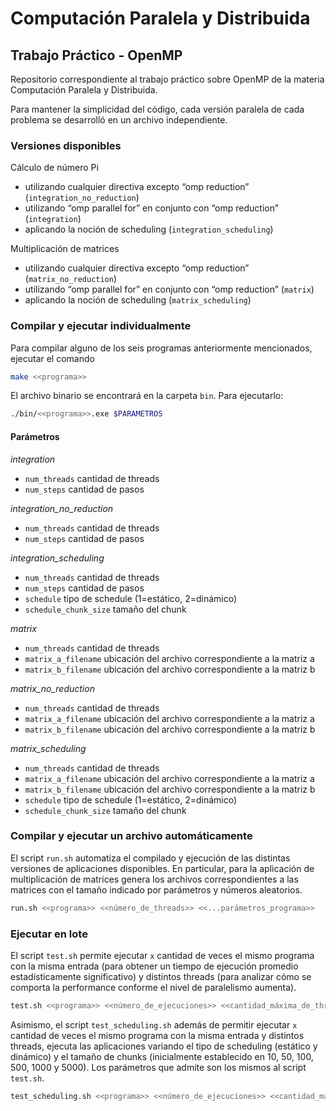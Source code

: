 # Computación Paralela y Distribuida
## Trabajo Práctico - OpenMP

Repositorio correspondiente al trabajo práctico sobre OpenMP de la materia Computación Paralela y Distribuida.

Para mantener la simplicidad del código, cada versión paralela de cada problema se desarrolló en un archivo independiente.

### Versiones disponibles

Cálculo de número Pi
- utilizando cualquier directiva excepto “omp reduction” (`integration_no_reduction`)
- utilizando “omp parallel for” en conjunto con “omp reduction” (`integration`)
- aplicando la noción de scheduling (`integration_scheduling`)

Multiplicación de matrices
- utilizando cualquier directiva excepto “omp reduction” (`matrix_no_reduction`)
- utilizando “omp parallel for” en conjunto con “omp reduction” (`matrix`)
- aplicando la noción de scheduling (`matrix_scheduling`)

### Compilar y ejecutar individualmente

Para compilar alguno de los seis programas anteriormente mencionados, ejecutar el comando
```sh
make <<programa>>
```

El archivo binario se encontrará en la carpeta `bin`. Para ejecutarlo:
```sh
./bin/<<programa>>.exe $PARAMETROS
```

#### Parámetros
*integration*
- `num_threads` cantidad de threads
- `num_steps` cantidad de pasos


*integration_no_reduction*

- `num_threads` cantidad de threads
- `num_steps` cantidad de pasos

*integration_scheduling*

- `num_threads` cantidad de threads
- `num_steps` cantidad de pasos
- `schedule` tipo de schedule (1=estático, 2=dinámico)
- `schedule_chunk_size` tamaño del chunk


*matrix*

- `num_threads` cantidad de threads
- `matrix_a_filename` ubicación del archivo correspondiente a la matriz a
- `matrix_b_filename` ubicación del archivo correspondiente a la matriz b

*matrix_no_reduction*

- `num_threads` cantidad de threads
- `matrix_a_filename` ubicación del archivo correspondiente a la matriz a
- `matrix_b_filename` ubicación del archivo correspondiente a la matriz b

*matrix_scheduling*

- `num_threads` cantidad de threads
- `matrix_a_filename` ubicación del archivo correspondiente a la matriz a
- `matrix_b_filename` ubicación del archivo correspondiente a la matriz b
- `schedule` tipo de schedule (1=estático, 2=dinámico)
- `schedule_chunk_size` tamaño del chunk

### Compilar y ejecutar un archivo automáticamente

El script `run.sh` automatiza el compilado y ejecución de las distintas versiones de aplicaciones disponibles. En particular, para la aplicación de multiplicación de matrices genera los archivos correspondientes a las matrices con el tamaño indicado por parámetros y números aleatorios.

``` sh
run.sh <<programa>> <<número_de_threads>> <<...parámetros_programa>>
```

### Ejecutar en lote
El script `test.sh` permite ejecutar `x` cantidad de veces el mismo programa con la misma entrada (para obtener un tiempo de ejecución promedio estadísticamente significativo) y distintos threads (para analizar cómo se comporta la performance conforme el nivel de paralelismo aumenta).

``` sh
test.sh <<programa>> <<número_de_ejecuciones>> <<cantidad_máxima_de_threads>> <<programa>> <<...parámetros_programa>>
```

Asimismo, el script `test_scheduling.sh` además de permitir ejecutar `x` cantidad de veces el mismo programa con la misma entrada y distintos threads, ejecuta las aplicaciones variando el tipo de scheduling (estático y dinámico) y el tamaño de chunks (inicialmente establecido en 10, 50, 100, 500, 1000 y 5000). Los parámetros que admite son los mismos al script `test.sh`.

``` sh
test_scheduling.sh <<programa>> <<número_de_ejecuciones>> <<cantidad_máxima_de_threads>> <<programa>> <<...parámetros_programa>>
```
